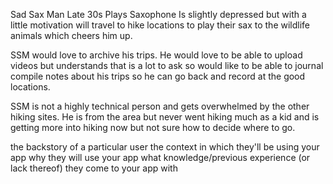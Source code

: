 Sad Sax Man
Late 30s
Plays Saxophone
Is slightly depressed but with a little motivation will travel to hike locations to play their sax to the wildlife animals which cheers him up.

SSM would love to archive his trips. He would love to be able to upload videos but understands that is a lot to ask so would like to be able to journal compile notes about his trips so he can go back and record at the good locations.

SSM is not a highly technical person and gets overwhelmed by the other hiking sites. He is from the area but never went hiking much as a kid and is getting more into hiking now but not sure how to decide where to go.

the backstory of a particular user
the context in which they'll be using your app
why they will use your app
what knowledge/previous experience (or lack thereof) they come to your app with
